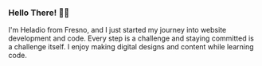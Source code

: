 ### Hello There! 👋🏽
I'm Heladio from Fresno, and I just started my journey into website development and code. Every step is a challenge and staying committed is a challenge itself. I enjoy making digital  designs and content while learning code.

##
